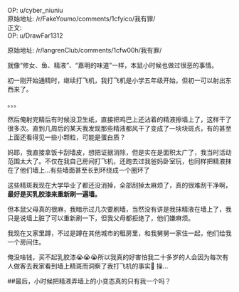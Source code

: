 
OP: u/cyber_niuniu  
原始地址: /r/FakeYoumo/comments/1cfyico/我有罪/  
正文:  
OP: u/DrawFar1312  

 原始地址: /r/langrenClub/comments/1cfw00h/我有罪/  

就像“修女、鱼、精液”、“嘉明的味道”一样，本鼠小时候也做过很恶的事情。

初一刚开始通精时，继续打飞机，我打飞机是小学五年级开始，但初一可以射出东西来了。

。。。

然后俺射完精后有时候没卫生纸，直接把鸡巴上还沾着的精液擦墙上了，这样干了很多次。直到几周后的某天我发现那些精液都风干了变成了一块块斑点，有的甚至上面还看得见一些小颗粒，可能是蛋白质？

妈耶，我直接拿饭卡刮墙皮，想把证据消除，但是实在是面积太广了，我当时活动范围太大了。不仅在我自己房间打飞机，还跑去过我爸妈卧室玩，也同样把精液抹在了他们墙上...有些墙面甚至长到环绕成一个圈环了

这些精斑我现在大学毕业了都还没消掉，全部刮掉太麻烦了，真的很难刮干净啊， **最好是买乳胶漆来重新刷一遍墙。**

但本鼠父母真的很麻，我暗示过几次要刷墙，当然没有讲是我抹精液在墙上了，我只是说墙上脏了可以重新刷一下，但我父母都拒绝了，他们嫌麻烦。

我现在又家里蹲，不过是蹲在其他城市的租房里，和我舅舅一家住一起，他们给我一个房间住。

俺没啥钱，买不起乳胶漆😭😭😭所以我真的好害怕我二十多岁的人会因为每次有人做客去我家看到墙上精斑而洞察了我打飞机的事实👀 操...

##最后，小时候把精液弄墙上的小变态真的只有我一个吗？

